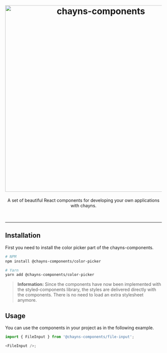 <div align="center">
    <h1>
        <img src="https://raw.githubusercontent.com/TobitSoftware/chayns-components/master/assets/logo.png" width="600px" alt="chayns-components" />
    </h1>
    <p>A set of beautiful React components for developing your own applications with chayns.</p>
    <div>
        <img src="https://img.shields.io/npm/dm/@chayns-components/typewriter.svg?style=for-the-badge" alt="" />
        <img src="https://img.shields.io/npm/v/@chayns-components/typewriter?style=for-the-badge" alt="" />
        <img src="https://img.shields.io/github/license/TobitSoftware/chayns-components?style=for-the-badge" alt="" />
        <img src="https://img.shields.io/github/contributors/TobitSoftware/chayns-components?style=for-the-badge" alt="" />
    </div>
</div>

---

## Installation

First you need to install the color picker part of the chayns-components.

```bash
# NPM
npm install @chayns-components/color-picker

# Yarn
yarn add @chayns-components/color-picker
```

> **Information:** Since the components have now been implemented with the styled-components
> library, the styles are delivered directly with the components. There is no need to load an extra
> stylesheet anymore.

## Usage

You can use the components in your project as in the following example.

```typescript jsx
import { FileInput } from '@chayns-components/file-input';

<FileInput />;
```
